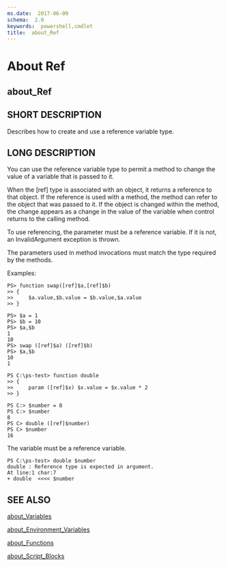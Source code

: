 ```yaml
---
ms.date:  2017-06-09
schema:  2.0
keywords:  powershell,cmdlet
title:  about_Ref
---
```


# About Ref
## about_Ref


## SHORT DESCRIPTION
Describes how to create and use a reference variable type.


## LONG DESCRIPTION
You can use the reference variable type to permit a method to change the value of a variable that is passed to it.

When the [ref] type is associated with an object, it returns a reference to that object. If the reference is used with a method, the method can refer to the object that was passed to it. If the object is changed within the method, the change appears as a change in the value of the variable when control returns to the calling method.

To use referencing, the parameter must be a reference variable. If it is not, an InvalidArgument exception is thrown.

The parameters used in method invocations must match the type required by the methods.

Examples:


```
PS> function swap([ref]$a,[ref]$b)   
>> {   
>>     $a.value,$b.value = $b.value,$a.value   
>> }  
  
PS> $a = 1  
PS> $b = 10  
PS> $a,$b  
1  
10  
PS> swap ([ref]$a) ([ref]$b)  
PS> $a,$b  
10  
1  
  
PS C:\ps-test> function double  
>> {  
>>     param ([ref]$x) $x.value = $x.value * 2  
>> }  
  
PS C:> $number = 8  
PS C:> $number  
8  
PS C> double ([ref]$number)  
PS C> $number  
16
```


The variable must be a reference variable.


```
PS C:\ps-test> double $number  
double : Reference type is expected in argument.  
At line:1 char:7  
+ double  <<<< $number
```



## SEE ALSO

[about_Variables](about_Variables.md)

[about_Environment_Variables](about_Environment_Variables.md)

[about_Functions](about_Functions.md)

[about_Script_Blocks](about_Script_Blocks.md)

